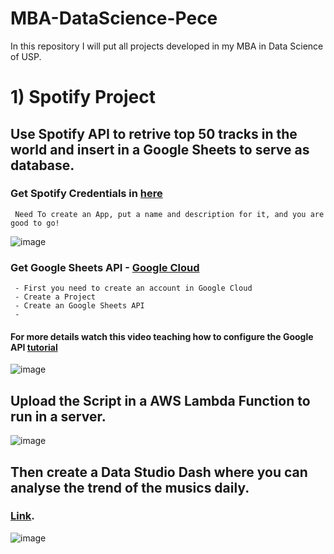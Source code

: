 # MBA-DataScience-Pece

In this repository I will put all projects developed in my MBA in Data Science of USP.

# 1) Spotify Project 
## Use Spotify API to retrive top 50 tracks in the world and insert in a Google Sheets to serve as database.

### Get Spotify Credentials in [here](https://developer.spotify.com/dashboard/applications)

     Need To create an App, put a name and description for it, and you are good to go!

![image](https://user-images.githubusercontent.com/50839107/196182699-468fc75c-483b-4557-9d95-11a9ced27026.png)

### Get Google Sheets API - [Google Cloud](https://console.cloud.google.com/welcome)

     - First you need to create an account in Google Cloud
     - Create a Project
     - Create an Google Sheets API
     - 
     
#### For more details watch this video teaching how to configure the Google API [tutorial](https://www.youtube.com/watch?v=ddf5Z0aQPzY&t=292s)
     
     
![image](https://user-images.githubusercontent.com/50839107/196178326-f698ad02-266f-42ae-9b9c-97c42256c928.png)


## Upload the Script in a AWS Lambda Function to run in a server.

![image](https://user-images.githubusercontent.com/50839107/196178492-751e3662-af7a-4579-bca2-edeacc4f7202.png)

## Then create a Data Studio Dash where you can analyse the trend of the musics daily.
### [Link](https://datastudio.google.com/u/0/reporting/6ed6acc6-36f4-4366-a348-a297ba9c4e52/page/X8w4C).

![image](https://user-images.githubusercontent.com/50839107/196177479-c23fc2df-3e65-40d1-9fc2-b3ed9af138e6.png)

